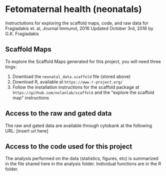 # Fetomaternal health (neonatals)
Instructutions for exploring the scaffold maps, code, and raw data for Fragiadakis et. al, Journal Immunol, 2016
Updated October 3rd, 2016 by G.K. Fragiadakis

## Scaffold Maps

To explore the Scaffold Maps generated for this project, you will need three tings:

1. Download the `neonatal_data.scaffold` file (stored above)
2. Download R, available at `https://www.r-project.org/`
3. Follow the installation instructions for the scaffold package at `https://github.com/nolanlab/scaffold` and the "explore the scaffold map" instructions

## Access to the raw and gated data

The raw and gated data are available through cytobank at the following URL: [insert url here]

## Access to the code used for this project

The analysis performed on the data (statistics, figures, etc) is summarized in the file shared here in the analysis folder. Individual functions are in the R folder. 



